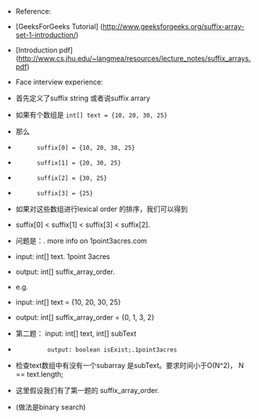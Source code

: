 * Reference:
* [GeeksForGeeks Tutorial] (http://www.geeksforgeeks.org/suffix-array-set-1-introduction/)
* [Introduction pdf] (http://www.cs.jhu.edu/~langmea/resources/lecture_notes/suffix_arrays.pdf)

* Face interview experience: 
*    首先定义了suffix string 或者说suffix arrary
*    如果有个数组是 ```int[] text = {10, 20, 30, 25}```
*    那么   
*           suffix[0] = {10, 20, 30, 25}
*           suffix[1] = {20, 30, 25}
*           suffix[2] = {30, 25}
*           suffix[3] = {25}
* 如果对这些数组进行lexical order 的排序，我们可以得到
* suffix[0] < suffix[1] < suffix[3] < suffix[2]. 
* 问题是：. more info on 1point3acres.com
*    input: int[] text. 1point 3acres 
*    output: int[] suffix_array_order. 
* e.g.
* input: int[] text = {10, 20, 30, 25}
* output: int[] suffix_array_order = {0, 1, 3, 2}
* 第二题： input:  int[] text, int[] subText
*              output: boolean isExist;.1point3acres
* 检查text数组中有没有一个subarray 是subText。要求时间小于O(N^2)， N == text.length;
* 这里假设我们有了第一题的 suffix_array_order.
* (做法是binary search)

